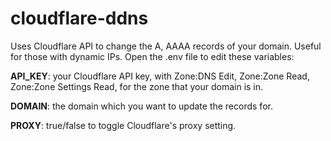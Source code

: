 # cloudflare-ddns

Uses Cloudflare API to change the A, AAAA records of your domain. Useful for those with dynamic IPs.
Open the .env file to edit these variables:

**API_KEY**: your Cloudflare API key, with Zone:DNS Edit, Zone:Zone Read, Zone:Zone Settings Read, for the zone that your domain is in.

**DOMAIN**: the domain which you want to update the records for.

**PROXY**: true/false to toggle Cloudflare's proxy setting.